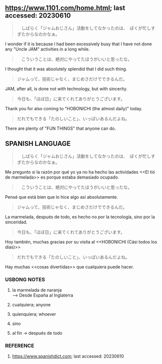 
## https://www.1101.com/home.html; last accessed: 20230610

> 　しばらく「ジャムおじさん」活動をしてなかったのは、　ぼくが忙しすぎたからなのかなぁ。

I wonder if it is because I had been excessively busy that I have not done any "Uncle JAM" activities in a long while.

>　こういうことは、絶対にやってたほうがいいと思ったな。 

I thought that it was absolutely splendid that I did such thing.

> ジャムって、技術じゃなく、まじめさだけでできるんだ。

JAM, after all, is done not with technology, but with sincerity.

> 今日も、「ほぼ日」に来てくれてありがとうございます。

Thank you for also coming to "HOBONICHI (the almost daily)" today.

> だれでもできる「たのしいこと」、いっぱいあるんだよね。

There are plenty of "FUN THINGS" that anyone can do.

## SPANISH LANGUAGE

> 　しばらく「ジャムおじさん」活動をしてなかったのは、　ぼくが忙しすぎたからなのかなぁ。

Me pregunto si la razón por qué yo ya no ha hecho las actividades <<El tió de marmelada>> es porque estaba demasiado ocupado.

>　こういうことは、絶対にやってたほうがいいと思ったな。 

Pensé que está bien que lo hice algo así absolutamente.

> ジャムって、技術じゃなく、まじめさだけでできるんだ。

La marmelada, después de todo, es hecho no por la tecnología, sino por la sinceridad.

> 今日も、「ほぼ日」に来てくれてありがとうございます。

Hoy también, muchas gracias por su visita al \<<HOBONICHI (Cási todos los días)\>>

> だれでもできる「たのしいこと」、いっぱいあるんだよね。

Hay muchas \<<cosas divertidas\>> que cualquiera puede hacer.

### USBONG NOTES

1) la marmelada de naranja<br/>
--> Desde España al Inglaterra

2) cualquiera; anyone

3) quienquiera; whoever

4) sino

5) al fin -> después de todo

### REFERENCE

1) https://www.spanishdict.com; last accessed: 20230610

